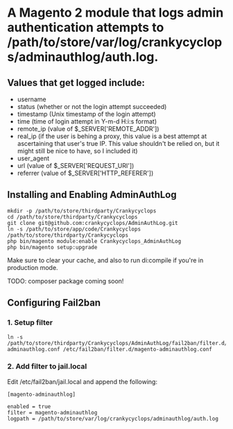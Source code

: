 # A Magento 2 module that logs admin authentication attempts to /path/to/store/var/log/crankycyclops/adminauthlog/auth.log.

## Values that get logged include:

* username
* status (whether or not the login attempt succeeded)
* timestamp (Unix timestamp of the login attempt)
* time (time of login attempt in Y-m-d H:i:s format)
* remote_ip (value of $_SERVER['REMOTE_ADDR'])
* real_ip (if the user is behing a proxy, this value is a best attempt at ascertaining that user's true IP. This value shouldn't be relied on, but it might still be nice to have, so I included it)
* user_agent
* url (value of $_SERVER['REQUEST_URI'])
* referrer (value of $_SERVER['HTTP_REFERER'])

## Installing and Enabling AdminAuthLog

```
mkdir -p /path/to/store/thirdparty/Crankycyclops
cd /path/to/store/thirdparty/Crankycyclops
git clone git@github.com:crankycyclops/AdminAuthLog.git
ln -s /path/to/store/app/code/Crankycyclops /path/to/store/thirdparty/Crankycyclops
php bin/magento module:enable Crankycyclops_AdminAuthLog
php bin/magento setup:upgrade
```

Make sure to clear your cache, and also to run di:compile if you're in production mode.

TODO: composer package coming soon!

## Configuring Fail2ban

### 1. Setup filter
```
ln -s /path/to/store/thirdparty/Crankycyclops/AdminAuthLog/fail2ban/filter.d/magento-adminauthlog.conf /etc/fail2ban/filter.d/magento-adminauthlog.conf
```

### 2. Add filter to jail.local

Edit /etc/fail2ban/jail.local and append the following:

```
[magento-adminauthlog]

enabled = true
filter = magento-adminauthlog
logpath = /path/to/store/var/log/crankycyclops/adminauthlog/auth.log
```
